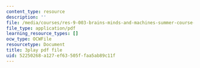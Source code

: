 ```yaml
---
content_type: resource
description: ''
file: /media/courses/res-9-003-brains-minds-and-machines-summer-course-summer-2015/52250268a127ef63505ffaa5ab89c11f_GGakcLdPWl4.pdf
file_type: application/pdf
learning_resource_types: []
ocw_type: OCWFile
resourcetype: Document
title: 3play pdf file
uid: 52250268-a127-ef63-505f-faa5ab89c11f
---
```

